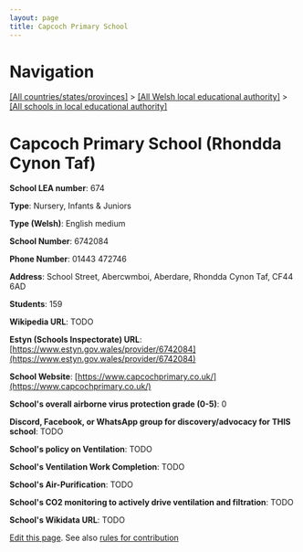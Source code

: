 ```yaml
---
layout: page
title: Capcoch Primary School
---
```

# Navigation

[[All countries/states/provinces]](../../..) > [[All Welsh local educational authority]](../..) > [[All schools in local educational authority]](..)

# Capcoch Primary School (Rhondda Cynon Taf)

**School LEA number**: 674

**Type**: Nursery, Infants & Juniors

**Type (Welsh)**: English medium

**School Number**: 6742084

**Phone Number**: 01443 472746

**Address**: School Street, Abercwmboi, Aberdare, Rhondda Cynon Taf, CF44 6AD

**Students**: 159

**Wikipedia URL**: TODO

**Estyn (Schools Inspectorate) URL**: [https://www.estyn.gov.wales/provider/6742084](https://www.estyn.gov.wales/provider/6742084)

**School Website**: [https://www.capcochprimary.co.uk/](https://www.capcochprimary.co.uk/)

**School's overall airborne virus protection grade (0-5)**: 0

**Discord, Facebook, or WhatsApp group for discovery/advocacy for THIS school**: TODO

**School's policy on Ventilation**: TODO

**School's Ventilation Work Completion**: TODO

**School's Air-Purification**: TODO

**School's CO2 monitoring to actively drive ventilation and filtration**: TODO

**School's Wikidata URL**: TODO




[Edit this page](https://github.com/ventilate-schools/Wales/edit/prif/./Rhondda_Cynon_Taf/Capcoch_Primary_School.md). See also [rules for contribution](../../../contribution-rules/)